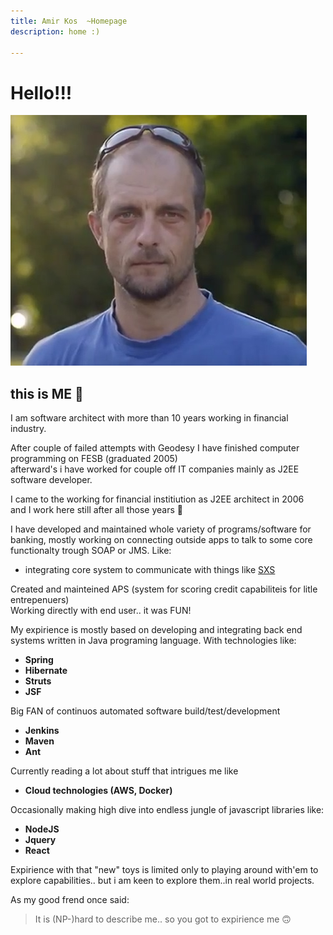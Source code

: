 ```yaml
---
title: Amir Kos  ~Homepage
description: home :)

---
```



# Hello!!!
![image](img/svemirko.jpg)
## this is **ME** :slightly_smiling_face:

I am software architect with more than 10 years working in financial industry.


After couple of failed attempts with Geodesy I have finished computer programming on FESB (graduated 2005)    
afterward's i have worked for couple off IT companies mainly as J2EE software developer.  

I came to the working for financial institiution as J2EE architect in 2006  
and I work here still after all those years :slightly_smiling_face:  


I have developed and maintained whole variety of programs/software for banking, mostly working on connecting outside apps to talk to some core functionalty trough SOAP or JMS. 
Like: 

* integrating core system to communicate with things like [SXS](https://see.asseco.com/sectors/public-telco-utilities/security/sxs-630/)

Created and mainteined APS (system for scoring credit capabiliteis for litle entrepenuers)  
Working directly with end user.. it was FUN!

My expirience is mostly based on developing and integrating back end systems written in Java programing language.
With technologies like:  
* **Spring** 
* **Hibernate** 
* **Struts**  
* **JSF**


Big FAN of continuos automated software build/test/development  
* **Jenkins**
* **Maven** 
* **Ant**


Currently reading a lot about stuff that intrigues me like  

* **Cloud technologies (AWS, Docker)** 

Occasionally making high dive into endless jungle of javascript libraries like: 

* **NodeJS**
* **Jquery** 
* **React**  

Expirience with that "new" toys is limited only to playing around with'em to explore capabilities.. 
but i am keen to explore them..in real world projects.


As my good frend once said:
>It is (NP-)hard to describe me.. so you got to expirience me :upside_down_face: 

